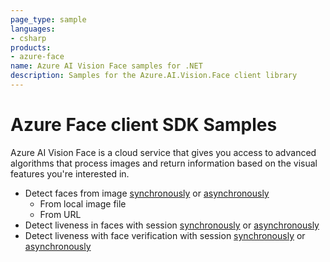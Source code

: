 ```yaml
---
page_type: sample
languages:
- csharp
products:
- azure-face
name: Azure AI Vision Face samples for .NET
description: Samples for the Azure.AI.Vision.Face client library
---
```


# Azure Face client SDK Samples

Azure AI Vision Face is a cloud service that  gives you access to advanced algorithms that process images and return information based on the visual features you're interested in.

- Detect faces from image [synchronously](https://github.com/Azure/azure-sdk-for-net/tree/main/sdk/face/Azure.AI.Vision.Face/tests/samples/Sample1_FaceDetection.cs) or [asynchronously](https://github.com/Azure/azure-sdk-for-net/tree/main/sdk/face/Azure.AI.Vision.Face/tests/samples/Sample1_FaceDetectionAsync.cs)
  - From local image file
  - From URL
- Detect liveness in faces with session [synchronously](https://github.com/Azure/azure-sdk-for-net/tree/main/sdk/face/Azure.AI.Vision.Face/tests/samples/Sample2_DetectLivenessWithSession.cs) or [asynchronously](https://github.com/Azure/azure-sdk-for-net/tree/main/sdk/face/Azure.AI.Vision.Face/tests/samples/Sample2_DetectLivenessWithSessionAsync.cs)
- Detect liveness with face verification with session [synchronously](https://github.com/Azure/azure-sdk-for-net/tree/main/sdk/face/Azure.AI.Vision.Face/tests/samples/Sample3_DetectLivenessWithVerifyWithSession.cs) or [asynchronously](https://github.com/Azure/azure-sdk-for-net/tree/main/sdk/face/Azure.AI.Vision.Face/tests/samples/Sample3_DetectLivenessWithVerifyWithSessionAsync.cs)
